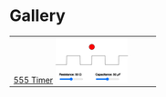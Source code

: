 # Gallery

|     |     |     |     |
| --- | --- | --- | --- |
| [555 Timer]( ./555-timer/index.md) ![thumbnail](./thumbnails/555-timer.png) |
